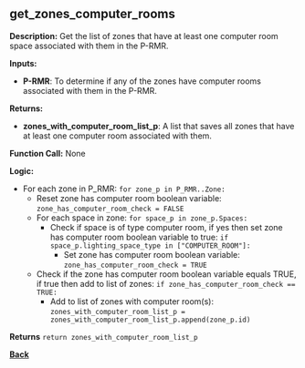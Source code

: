 ## get_zones_computer_rooms

**Description:** Get the list of zones that have at least one computer room space associated with them in the P-RMR.  

**Inputs:**
- **P-RMR**: To determine if any of the zones have computer rooms associated with them in the P-RMR.

**Returns:**
- **zones_with_computer_room_list_p**: A list that saves all zones that have at least one computer room associated with them.
 
**Function Call:** None 


**Logic:**
- For each zone in P_RMR: `for zone_p in P_RMR..Zone:`
    - Reset zone has computer room boolean variable: `zone_has_computer_room_check = FALSE` 
    - For each space in zone: `for space_p in zone_p.Spaces:`
        - Check if space is of type computer room, if yes then set zone has computer room boolean variable to true: `if space_p.lighting_space_type in ["COMPUTER_ROOM"]:`
            - Set zone has computer room boolean variable: `zone_has_computer_room_check = TRUE`
    - Check if the zone has computer room boolean variable equals TRUE, if true then add to list of zones: `if zone_has_computer_room_check == TRUE:`
        - Add to list of zones with computer room(s): `zones_with_computer_room_list_p = zones_with_computer_room_list_p.append(zone_p.id)`

**Returns** `return zones_with_computer_room_list_p`

**[Back](../_toc.md)**